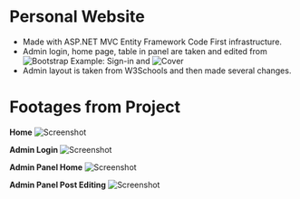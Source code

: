 
# Personal Website

 - Made with ASP.NET MVC Entity Framework Code First infrastructure.
 - Admin login, home page, table in panel are taken and edited from ![Bootstrap Example: Sign-in](https://getbootstrap.com/docs/5.3/examples/sign-in/) and ![Cover](https://getbootstrap.com/docs/5.3/examples/cover/)
 - Admin layout is taken from W3Schools and then made several changes.

# Footages from Project

**Home**
![Screenshot](https://github.com/user-attachments/assets/362711e5-a60a-483e-85ef-8891f45fd1c3)

 **Admin Login**
![Screenshot](https://github.com/user-attachments/assets/8fdd6b0d-8cb9-4e69-8749-7f475100d6ff)

 **Admin Panel Home**
![Screenshot](https://github.com/user-attachments/assets/14f5cce1-9f3b-4d8d-9c80-bf7ad287e1a1)

 **Admin Panel Post Editing**
![Screenshot](https://github.com/user-attachments/assets/317f7b8c-2a67-4e25-b1a2-4412487aaa7b)
